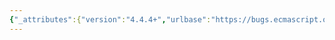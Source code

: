 ```yaml
---
{"_attributes":{"version":"4.4.4+","urlbase":"https://bugs.ecmascript.org/","maintainer":"dherman@mozilla.com"},"bug":{"bug_id":296,"creation_ts":"2012-03-08 06:10:00 -0800","short_desc":"Coverage: Chapter 16 - Early error if PutValue will be called with non-Reference type","delta_ts":"2012-03-08 06:10:32 -0800","product":"Test262","component":"ECMA-262 Tests","version":"unspecified","rep_platform":"All","op_sys":"All","bug_status":"CONFIRMED","priority":"Normal","bug_severity":"normal","everconfirmed":true,"reporter":{"uid":"andrebargull","name":"André Bargull"},"assigned_to":{"uid":"dfugate","name":"Dave Fugate"},"long_desc":[{"commentid":730,"comment_count":0,"who":{"uid":"andrebargull","name":"André Bargull"},"bug_when":"2012-03-08 06:10:32 -0800","thetext":"From the spec:\n---\nAttempts to call PutValue on any value for which an early determination can be made that the value is not a Reference (for example, executing the assignment statement 3=4). \n---\n\nTest262 needs more thorough tests for early errors in these situations, current engines vary widely in their behaviour:\n\n`(print(\"he\"),2) = 2`\nOpera, IE10: print \"he\" and then throw ReferenceError\nV8, JSC, SM: throw ReferenceError\n\n`throw \"NotEarlyError\"; 2 = 2`\nOpera, IE10, V8, JSC: throw the string \"NotEarlyError\"\nSM: throws ReferenceError\n\n`try { 2 = 2 } catch (e) { e instanceof ReferenceError }`\nOpera, IE10, V8, JSC: return `true`\nSM: throws uncatchable ReferenceError (when exec'ed in repl)\n\n\n11.13.1-1-1, 11.13.1-1-2, 11.13.1-1-3 and 11.13.1-1-4 are of limited use for early error tests, because they execute the assignment only in an eval operation.\n\n\nTests are needed for assignment, compound assignment, pre- and post-order increment/decrement (these expressions call PutValue)."}]}}
---
```

